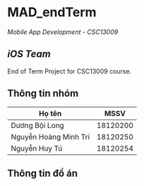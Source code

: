 # MAD_endTerm

*Mobile App Development - CSC13009*
  
  ***iOS Team***
---
End of Term Project for CSC13009 course.


## Thông tin nhóm

| **Họ tên**             | **MSSV** 	|
|-----------------------	|----------	|
| Dương Bội Long        	| 18120200 	|
| Nguyễn Hoàng Minh Trí 	| 18120250 	|
| Nguyễn Huy Tú         	| 18120254 	|


## Thông tin đồ án
